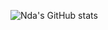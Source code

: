 ![Nda's GitHub stats](https://github-readme-stats.vercel.app/api?username=ndaastudio&count_private=true)
